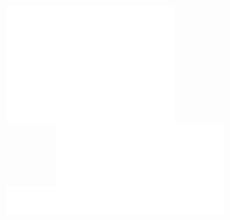 [//]: # (![Metrics]&#40;/metrics.base.svg&#41;)

[//]: # (![Metrics]&#40;/metrics.plugin.languages.indepth.svg&#41;)

[//]: # (![Metrics]&#40;/metrics.plugin.achievements.compact.svg&#41;)

[//]: # (![Metrics]&#40;/metrics.plugin.anilist.characters.svg&#41;)


[<img align="left" width="390" alt="ᓚᘏᗢ" src="https://raw.githubusercontent.com/jaredkoontz/jaredkoontz/main/metrics.base.svg">](#)
[<img align="right" width="390" alt="ᓚᘏᗢ" src="https://raw.githubusercontent.com/jaredkoontz/jaredkoontz/main/metrics.plugin.languages.indepth.svg">](#)

[<img alt="ᓚᘏᗢ" src="https://raw.githubusercontent.com/jaredkoontz/jaredkoontz/main/metrics.plugin.achievements.compact.svg">](#)

